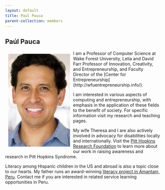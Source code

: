 ```yaml
---
layout: default
title: Paul Pauca
parent-collection: members
---
```


## Paúl Pauca
<img src="/media/members/Paul2.png" alt="1" width = 200px height = 300px style="object-fit: cover; float: left; margin: 10px">
I am a Professor of Computer Science at Wake Forest University, Lelia and David Farr Professor of Innovation, Creativity, and Entrepreneurship, and Faculty Director of the [Center for Entrepreneurship](http://wfuentrepreneurship.info/).


I am interested in various aspects of computing and entrepreneurship, with emphasis in the application of these fields to the benefit of society. For specific information visit my research and teaching pages.


My wife Theresa and I are also actively involved in advocacy for disabilities locally and internationally. Visit the [Pitt Hopkins Research Foundation](http://pitthopkins.org/) to learn more about our work in raising awareness and research in Pitt Hopkins Syndrome.


Literacy among Hispanic children in the US and abroad is also a topic close to our hearts. My father runs an award-winning [literacy project in Amantani, Peru](http://literacylaketiticaca.blogspot.com/). Contact me if you are interested in related service learning opportunities in Peru.